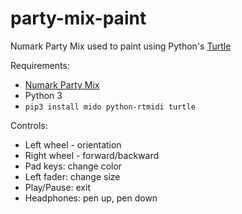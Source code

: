# party-mix-paint

Numark Party Mix used to paint using Python's [Turtle](https://docs.python.org/3.3/library/turtle.html)

Requirements:
- [Numark Party Mix](https://www.manualslib.com/products/Numark-Party-Mix-4230188.html)
- Python 3
- `pip3 install mido python-rtmidi turtle`

Controls:
- Left wheel - orientation
- Right wheel - forward/backward
- Pad keys: change color
- Left fader: change size
- Play/Pause: exit
- Headphones: pen up, pen down


